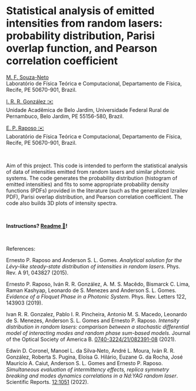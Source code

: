 # Statistical analysis of emitted intensities from random lasers: probability distribution, Parisi overlap function, and Pearson correlation coefficient

[M. F. Souza-Neto](https://github.com/Ell-neto)  
Laboratório de Física Teórica e Computacional, Departamento de Física, Recife, PE 50670-901, Brazil.

[I. R. R. González ✉️](mailto:ivanroaroa@gmail.com)  
Unidade Acadêmica de Belo Jardim, Universidade Federal Rural de Pernambuco, Belo Jardim, PE 55156-580, Brazil.

[E. P. Raposo ✉️](mailto:ernesto.raposo@ufpe.br)  
Laboratório de Física Teórica e Computacional, Departamento de Física, Recife, PE 50670-901, Brazil.

&nbsp;  

Aim of this project.
This code is intended to perform the statistical analysis of data of intensities emitted from random lasers and similar photonic systems. The code generates the probability distribution (histogram of emitted intensities) and fits to some appropriate probability density functions (PDFs) provided in the literature (such as the generalized Izrailev PDF), Parisi overlap distribution, and Pearson correlation coefficient. The code also builds 3D plots of intensity spectra.

&nbsp;  

**Instructions? [Readme 📜](/Instruction)!**

&nbsp;

References:

Ernesto P. Raposo and Anderson S. L. Gomes. *Analytical solution for the Lévy-like steady-state distribution of intensities in random lasers*. Phys. Rev. A 91, 043827 (2015).

Ernesto P. Raposo, Iván R. R. González, A. M. S. Macêdo, Bismarck C. Lima, Raman Kashyap, Leonardo de S. Menezes and Anderson S. L. Gomes. 
*Evidence of a Floquet Phase in a Photonic System*. Phys. Rev. Letters 122, 143903 (2019).

Ivan R. R. Gonzalez, Pablo I. R. Pincheira, Antonio M. S. Macedo, Leonardo de S. Menezes, Anderson S. L. Gomes and Ernesto P. Raposo.
*Intensity distribution in random lasers: comparison between a stochastic differential model of interacting modes and random phase sum-based models*. Journal of the Optical Society of America B. [0740-3224/21/082391-08](https://doi.org/10.1364/JOSAB.433317) (2021).

Edwin D. Coronel, Manoel L. da Silva‑Neto, André L. Moura, Iván R. R. González, Roberta S. Pugina, Eloísa G. Hilário, Euzane G. da Rocha, José Maurício A. Caiut, Anderson S. L. Gomes and Ernesto P. Raposo. 
*Simultaneous evaluation of intermittency effects, replica symmetry breaking and modes dynamics correlations in a Nd:YAG random laser*. Scientific Reports. [12:1051](https://doi.org/10.1038/s41598-022-05090-5) (2022).

